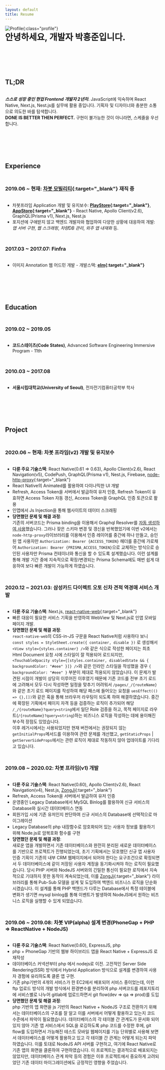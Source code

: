 ```yaml
---
layout: default
title: Resume
---
```


![Profile](/assets/img/profile.jpg){:class="profile"}

# 안녕하세요, 개발자 박흥준입니다.

## TL;DR

**_스스로 성장 중인 현업 Frontend 개발자 2년차._** JavaScript에 익숙하며 React Native, Next.js, Nest.js를 실무에 활용 중입니다. 기획자 및 디자이너와 충분한 소통으로 의도한 바를 탐색합니다. <br>**DONE IS BETTER THEN PERFECT.** 구현이 불가능한 것이 아니라면, 스케줄을 우선합니다.

## Experience

### 2019.06 ~ 현재: [차봇 모빌리티](https://www.chabot.kr/){:target="_blank"} 재직 중

- 차봇프라임 Application 개발 및 유지보수: **[PlayStore](https://play.google.com/store/apps/details?id=com.chabotprime&hl=ko&gl=US){:target="_blank"}**, **[AppStore](https://apps.apple.com/kr/app/%EC%B0%A8%EB%B4%87%ED%94%84%EB%9D%BC%EC%9E%84/id1492427449){:target="_blank"}** - React Native, Apollo Client(v2.6), GraphQL(Prisma v1), Next.js, Nest.js
- 포지션에 구애받지 않고 백엔드 개발자와 협업하여 다양한 상황에 대응하여 개발: _앱 서버 구현_, _웹 스크래핑_, _차량DB 관리_, _외주 앱 내재화_ 등.

### 2017.03 ~ 2017.07: Finfra

- 이미지 Annotation 웹 어드민 개발 - 개발스택: **[elm](https://elm-lang.org/){:target="_blank"}**

## Education

### 2019.02 ~ 2019.05

- **코드스테이츠(Code States)**, Advanced Software Engineering Immersive Program - 11th

### 2010.03 ~ 2017.08

- **서울시립대학교(University of Seoul)**, 전자전기컴퓨터공학부 학사

## Project

### 2020.06 ~ 현재: 차봇 프라임(v2) 개발 및 유지보수

- **다룬 주요 기술스택**: React Native(0.61 => 0.63), Apollo Client(v2.6), React Navigation(v5), CodePush, GraphQL(Prisma v1), Nest.js, Firebase, [node-http-proxy](https://www.npmjs.com/package/http-proxy){:target="_blank"}
- React Native의 Animated를 활용하여 다이나믹한 UI 개발
- Refresh, Access Token을 서버에서 발급하여 유저 인증, Refresh Token이 유효하면 Access Token 자동 갱신, Access Token을 GraphQL 인증 토큰으로 활용
- 인앱에서 Js Injection을 통해 웹사이트의 데이터 스크래핑
- **당면했던 문제 및 해결 과정**: <br>기존의 서버코드는 Prisma binding을 이용해서 Graphql Resolver를 [자동 생성하여 사용]("https://github.com/nestjs/docs.nestjs.com/blob/Sikora00-docs/typeorm/content/recipes/prisma.md")했습니다. 그러나 잦은 스키마 변경 및 갱신을 반복했었기에 이번 v2에서는 `node-http-proxy`라이브러리를 이용해서 인증 레이어를 중간에 하나 만들고, 승인된 앱 사용자만 `Authorization: Bearer {ACCESS_TOKEN}` 헤더를 중간에 가로채어 `Authorization: Bearer {PRISMA_ACCESS_TOKEN}`으로 교체하는 방식으로 승인된 사용자만 Prisma 컨테이너와 통신을 할 수 있도록 설계했습니다. 이런 설계를 통해 개발 기간 중에 지속적으로 확장/변경되는 Prisma Schema에도 매번 쉽게 대응하여 보다 빠른 개발이 가능하게 하였습니다.

### 2020.12 ~ 2021.03: 삼성카드 다이렉트 오토 신차 견적 역경매 서비스 개발

- **다룬 주요 기술스택**: Next.js, [react-native-web](https://necolas.github.io/react-native-web/docs/){:target="_blank"}
- 빠른 대응이 필요한 서비스 기획을 반영하여 WebView 및 Next.js로 인앱 모바일 페이지 개발.
- **당면했던 문제 및 해결 과정**: <br>`react-native-web`의 CSS-in-JS 구문을 React Native처럼 사용하다 보니 `const styles = StyleSheet.create({ container, disable })` 로 생성해서 `<View style={styles.container} />`와 같은 식으로 작성한 페이지는 최초 Html Document 요청 시에 스타일이 잘 적용되어 로드되지만, `<TouchableOpacity style={[styles.container, disabledState && { backgroundColor: "#eee" }]} />`와 같은 인라인 스타일을 작성했을 경우 `{ backgroundColor: "#eee" }` 부분이 제대로 적용되지 않았습니다. 이 문제가 발견된 시점이 개발이 상당히 이루어진 이후였기 때문에 기존 코드를 전부 초기 로드에 고려해서 모두 다시 작성하면 일정을 맞추기 어려워서 `/pages/_/{routeName}`와 같은 초기 로드 페이지를 작성하여 해당 패스에 들어오는 요청을 `uesEffect(() => {},[])`와 같은 훅을 통해 브라우저 라우팅이 되도록 하여 해결하였습니다. 중간에 확장된 기획에서 페이지 자격 등을 검증하는 로직이 추가되어 해당 `/_/{routeName}?query=string`에서 일단 Role 검증을 하고, 목적 페이지로 라우트(`/{routeName}?query=string`)하는 비즈니스 로직을 작성하는 데에 용이해진 부수적 장점도 있었습니다.<br>이후 레거시에서는 사용되었지만 현재 버전에서는 권장되지 않는 `getInitialProps`메서드를 이용하여 관련 문제를 개선했고, `getStaticProps` | `getServerSideProps`에서는 관련 로직이 제대로 작동하지 않아 업데이트를 기다리고 있습니다. 

### 2019.08 ~ 2020.02: 차봇 프라임(v1) 개발

- **다룬 주요 기술스택**: React Native(0.60), Apollo Client(v2.6), React Navigation(v4), Nest.js, [ZongJi](https://www.npmjs.com/package/zongji){:target="_blank"}
- Refresh, Access Token을 서버에서 발급하여 유저 인증
- 운영중인 Legacy Database에서 MySQL Binlog를 활용하여 신규 서비스의 Database와 실시간 데이터베이스 연동
- 회원가입 시에 기존 유저인지 판단하여 신규 서비스의 Database에 선택적으로 마이그레이션
- Legacy Database의 php 내장함수로 암호화되어 있는 사용자 정보를 활용하기 위해 Node.js로 암복호화 함수를 구현
- **당면했던 문제 및 해결 과정**: <br>새로운 앱을 개발하면서 기존 데이터베이스와 완전히 분리된 새로운 데이터베이스를 기반으로 프로젝트가 진행되었는데, 초기 기획에서는 모호했던 신규 앱 사용자 인증 기획이 기존의 내부 CRM 웹페이지에서 되어야 한다는 요구조건으로 확정되면서 두 데이터베이스에 같이 저장된 사용자 계정을 동기화시켜야 하는 로직이 필요했습니다. 당시 PHP 서버와 NodeJS 서버와의 긴밀한 통신이 필요한 로직에서 지속적으로 기대하지 못한 동작이 계속되었는데, 이를 [ZongJi](https://www.npmjs.com/package/zongji){:target="_blank"} 라이브러리를 통해 Pub-Sub 모델을 설계 및 도입하여 백엔드 비즈니스 로직을 단순화시켰습니다. 이 설계를 통해 PHP 백엔드가 다루는 Database에서 특정 테이블에 변화가 생기면 mysql binlog를 통해 이벤트가 발생하여 NodeJS에서 원하는 비즈니스 로직을 실행할 수 있게 되었습니다.



### 2019.06 ~ 2019.08: 차봇 VIP(alpha) 설계 변경(PhoneGap + PHP => ReactNative + NodeJS)

- **다룬 주요 기술스택**: React Native(0.60), ExpressJS, php
- php + PhoneGap 기반의 웹뷰 하이브리드 앱을 React Native + ExpressJS 로 재작성
- 데이터베이스 커넥션부터 php 에서 nodejs로 이전. 고전적인 Server Side Rendering(SSR) 방식에서 Hybrid Application 방식으로 설계를 변경하여 사용자 경험에 유리하도록 클론 앱 구현.
- 기존 php기반의 4개의 서비스가 한 EC2에서 배포되어 서비스 중이었는데, 이런 ftp 업로드 방식의 개발 방식에서 환경변수를 분리하여 php 서버코드를 레포지토리에 서비스별로 나누어 gitlab에 업로드하면서 git flow(dev => qa => prod)를 도입
- **당면했던 문제 및 해결 과정**:<br>php 기반의 앱 화면을 js 기반의 React Native + NodeJS 구조로 전환하기 위해서는 데이터베이스의 구조를 잘 알고 이를 서버에서 어떻게 활용하고 있는지 코드 수준에서 파악이 필요했습니다. 데이터베이스의 각 테이블 간 관계도가 문서화 되어 있지 않아 기존 앱 서비스에서 SQL을 로깅하도록 php 코드를 수정한 후에, git flow를 도입하면서 가능해진 테스트 모바일 웹페이지를 기능 단위별로 사용해 보면서 데이터베이스를 어떻게 활용하고 있고 각 테이블 간 관계는 어떻게 되는지 파악하였습니다. 이를 토대로 NodeJS API 서버를 구현하고, 여기에 React Native로 기존 앱의 화면을 클론하여 구현하였습니다. 이 프로젝트는 결과적으로 배포되지는 않았지만, 데이터베이스 관계 파악 등의 경험은 이후 프로젝트에서 중요하게 고려되었던 기존 데이터 마이그레이션에도 긍정적인 영향을 주었습니다.

<style>
h2, h3, h4, h5 {
  margin: 3rem 0 2rem;
}

h1 {
  margin: -1rem 0 4rem;
}

h2 {
  margin-top: 7.2rem;
}

.profile {
  border-radius: 50%;
  width: 18rem;
  margin-bottom: 8rem;
}

.easy-to-print {
  position: absolute;
  right: 20px;
  top: 20px;
  font-size: 1.6rem;
  font-weight: 700;
  transform: rotate(45deg) translate(calc(50% / 1.414),calc(50% / 1.414));
}

@media (min-width: 720px) {
  .profile {
    position: absolute;
    width: 12rem;
    left: 50vw;
    transform: translateX(calc(-50% + 340px - 6rem - 2rem));
    border-radius: 50%;
  }
}

@media print {
  .no-print {
    display: none;
  }
}
</style>

<script>
  document.querySelector('header').hidden = true;
  var banner = document.createElement('div');
  var bannerText = document.createTextNode('PDF 출력하기 좋습니다!');
  banner.className = 'easy-to-print no-print';
  banner.appendChild(bannerText);
  document.querySelector('body').appendChild(banner);
</script>
